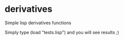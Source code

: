 # derivatives
Simple lisp derivatives functions

Simply type (load "tests.lisp") and you will see results ;) 
